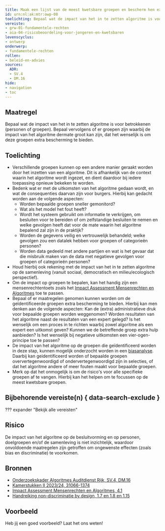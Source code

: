 ```yaml
---
title: Maak een lijst van de meest kwetsbare groepen en bescherm hen extra
id: urn:nl:ak:mtr:owp-08
toelichting: Bepaal wat de impact van het in te zetten algoritme is voor betrokkenen (personen of groepen). Bepaal vervolgens of de er groepen zijn waarbij de impact van het algoritme dermate groot kan zijn, dat het wenselijk is om deze groepen extra bescherming te bieden.
vereiste:
- grw-01-fundamentele-rechten
- aia-04-risicobeoordeling-voor-jongeren-en-kwetsbaren
levenscyclus:
- ontwerp
onderwerp:
- fundamentele-rechten
rollen:
- beleid-en-advies
sources:
  ADR: 
  - SV.4
  - DM.16
hide:
- navigation
- toc
---
```


<!-- tags -->

## Maatregel
Bepaal wat de impact van het in te zetten algoritme is voor betrokkenen (personen of groepen).
Bepaal vervolgens of er groepen zijn waarbij de impact van het algoritme dermate groot kan zijn, dat het wenselijk is om deze groepen extra bescherming te bieden.

## Toelichting
- Verschillende groepen kunnen op een andere manier geraakt worden door het inzetten van een algoritme. Dit is afhankelijk van de context waarin het algoritme wordt ingezet, en dient daardoor bij iedere toepassing opnieuw bekeken te worden. 
- Bedenk wat er met de uitkomsten van het algoritme gedaan wordt, en wat de consequenties daarvan zijn voor burgers. Hierbij kan gedacht worden aan de volgende aspecten:
    - Worden bepaalde groepen sneller gemonitord?
    - Wat als het model het fout heeft? 
    - Wordt het systeem gebruikt om informatie te verkrijgen, om besluiten voor te bereiden of om zelfstandige besluiten te nemen en welke gevolgen heeft dat voor de mate waarin het algoritme bepalend zal zijn in de praktijk? 
    - Worden de gegevens veilig en vertrouwelijk behandeld; welke gevolgen zou een datalek hebben voor groepen of categorieën personen?
    - Worden data gedeeld met andere partijen en wat is het gevaar dat die misbruik maken van de data met negatieve gevolgen voor groepen of categorieën personen?
- Houd hierbij ook rekening met de impact van het in te zetten algoritme op de samenleving (vanuit sociaal, democratisch en milieu/ecologisch perspectief).
- Om de impact op groepen te bepalen, kan het handig zijn een mensenrechtentoets zoals het [Impact Assessment Mensenrechten en Algoritmes](https://open.overheid.nl/documenten/ronl-c3d7fe94-9c62-493f-b858-f56b5e246a94/pdf) toe te passen. 
- Bepaal of er maatregelen genomen kunnen worden om de geïdentificeerde groepen extra bescherming te bieden. Hierbij kan men denken aan de volgende aspecten: Kan de (extra) administratieve druk voor bepaalde groepen worden weggenomen? Worden resultaten van het algoritme naast de resultaten van een expert gelegd? Is het wenselijk om een proces in te richten waarbij zowel algoritme als een expert een uitkomst geven? Kunnen we de betreffende groep extra hulp aanbieden? Is het wenselijk bij negatieve uitkomsten een vier-ogen-principe toe te passen? 
- De impact van het algoritme op de groepen die geïdentificeerd worden in deze stap, kunnen mogelijk onderzocht worden in een [biasanalyse](5-ver-03-biasanalyse.md). Daarbij kan geidentificeerd worden of bepaalde groepen oververtegenwoordigd of ondervertegenwoordigd zijn in selecties, of dat het algoritme andere of meer fouten maakt voor bepaalde groepen. 
- Merk op dat het onmogelijk is om de risico's voor alle specifieke groepen af te vangen. Hierbij kan het helpen om te focussen op de meest kwetsbare groepen. 

## Bijbehorende vereiste(n) { data-search-exclude }
??? expander "Bekijk alle vereisten"
    <!-- list_vereisten_on_maatregelen_page -->

## Risico
De impact van het algoritme op de besluitvorming en op personen, doelgroepen en/of de samenleving is niet inzichtelijk, waardoor onvoldoende maatregelen zijn getroffen om ongewenste effecten (zoals bias en discriminatie) te voorkomen. 

## Bronnen

- [Onderzoekskader Algoritmes Auditdienst Rijk, SV.4, DM.16](https://www.rijksoverheid.nl/documenten/rapporten/2023/07/11/onderzoekskader-algoritmes-adr-2023)
- [Kamerstukken II 2023/24, 31066-1374](https://www.tweedekamer.nl/downloads/document?id=2024D15214)
- [Impact Assessment Mensenrechten en Algoritmes, 4.1](https://open.overheid.nl/documenten/ronl-c3d7fe94-9c62-493f-b858-f56b5e246a94/pdf)
- [Handreiking non-discriminatie by design, 1.7 en 1.8 en 1.15](https://open.overheid.nl/documenten/ronl-3f9fa69c-acf4-444d-96e1-5c48df00eb3c/pdf)


## Voorbeeld

Heb jij een goed voorbeeld? Laat het ons weten!

